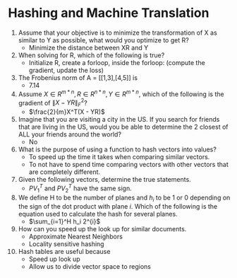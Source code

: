 # Hashing and Machine Translation

1. Assume that your objective is to minimize the transformation of X as similar to Y as possible, what would you optimize to get R?
   - Minimize the distance between XR and Y
2. When solving for R, which of the following is true?
   - Initialize R, create a forloop, inside the forloop:  (compute the gradient, update the loss)
3. The Frobenius norm of A = [[1,3],[4,5]] is
   - 7.14
4. Assume $X \in R^{m *n}, R \in R^{n*n}, Y \in R^{m*n}$, which of the following is the gradient of $\left\|X - YR\right\|_F^2$?
   - $\frac{2}{m}X^T(X - YR)$
5. Imagine that you are visiting a city in the US. If you search for friends that are living in the US, would you be able to determine the 2 closest of ALL your friends around the world?
   - No
6. What is the purpose of using a function to hash vectors into values?
   - To speed up the time it takes when comparing similar vectors.
   - To not have to spend time comparing vectors with other vectors that are completely different.
7. Given the following vectors, determine the true statements.
   - $PV_1^T$ and $PV_2^T$ have the same sign.
8. We define H to be the number of planes and $h_i$ to be 1 or 0 depending on the sign of the dot product with plane $i$. Which of the following is the equation used to calculate the hash for several planes.
   - $\sum_{i=1}^H h_i 2^{i}$
9. How can you speed up the look up for similar documents.
    - Approximate Nearest Neighbors
    - Locality sensitive hashing
10. Hash tables are useful because
    - Speed up look up
    - Allow us to divide vector space to regions
